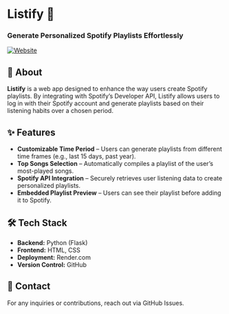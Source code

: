 # Listify 🎵  

### Generate Personalized Spotify Playlists Effortlessly  

[![Website](https://img.shields.io/badge/Website-Listify-blue)](https://listify-z3a8.onrender.com)  

## 📌 About  

**Listify** is a web app designed to enhance the way users create Spotify playlists. By integrating with Spotify’s Developer API, Listify allows users to log in with their Spotify account and generate playlists based on their listening habits over a chosen period.  

## ✨ Features  

- **Customizable Time Period** – Users can generate playlists from different time frames (e.g., last 15 days, past year).  
- **Top Songs Selection** – Automatically compiles a playlist of the user’s most-played songs.  
- **Spotify API Integration** – Securely retrieves user listening data to create personalized playlists.  
- **Embedded Playlist Preview** – Users can see their playlist before adding it to Spotify.  

## 🛠️ Tech Stack  

- **Backend:** Python (Flask)  
- **Frontend:** HTML, CSS  
- **Deployment:** Render.com  
- **Version Control:** GitHub  

## 📩 Contact  

For any inquiries or contributions, reach out via GitHub Issues.